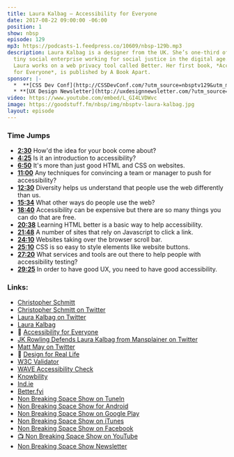 ```yaml
---
title: Laura Kalbag — Accessibility for Everyone
date: 2017-08-22 09:00:00 -06:00
position: 1
show: nbsp
episode: 129
mp3: https://podcasts-1.feedpress.co/10609/nbsp-129b.mp3
description: Laura Kalbag is a designer from the UK. She’s one-third of Ind.ie, a
  tiny social enterprise working for social justice in the digital age. At Ind.ie,
  Laura works on a web privacy tool called Better. Her first book, *Accessibility
  for Everyone*, is published by A Book Apart.
sponsor: |-
  *  **[CSS Dev Conf](http://CSSDevConf.com/?utm_source=nbsptv129&utm_medium=podcast&utm_campaign=cssdevconf2017)** — Conference dedicated to CSS and its super friend technologies like JavaScript, Sass, npm, and more. A limited supply of Early Bird Tickets now on sale. [Register now!](http://CSSDevConf.com/?utm_source=nbsptv129&utm_medium=podcast&utm_campaign=cssdevconf2017)
  * **[UX Design Newsletter](http://uxdesignnewsletter.com/?utm_source=nbsptv129&utm_medium=podcast&utm_campaign=uxdesignnewsletter)** — A weekly free newsletter containing a collection of tutorials, articles, and videos about front-end design and development, plus tips on how to bring better engagement to the multi-device world curated by Christopher Schmitt. [Sign up now!](http://uxdesignnewsletter.com/?utm_source=nbsptv129&utm_medium=podcast&utm_campaign=uxdesignnewsletter)
video: https://www.youtube.com/embed/L_GI4LVDWvc
image: https://goodstuff.fm/nbsp/img/nbsptv-laura-kalbag.jpg
layout: episode
---
```


### Time Jumps

* **[2:30](http://goodstuff.fm/nbsp/129#t=2:30)** How'd the idea for your book come about?
* **[4:25](http://goodstuff.fm/nbsp/129#t=4:25)** Is it an introduction to accessibility?
* **[6:50](http://goodstuff.fm/nbsp/129#t=6:50)** It's more than just good HTML and CSS on websites.
* **[11:00](http://goodstuff.fm/nbsp/129#t=11:00)** Any techniques for convincing a team or manager to push for accessibility?
* **[12:30](http://goodstuff.fm/nbsp/129#t=12:30)** Diversity helps us understand that people use the web differently than us.
* **[15:34](http://goodstuff.fm/nbsp/129#t=15:34)** What other ways do people use the web?
* **[18:40](http://goodstuff.fm/nbsp/129#t=18:40)** Accessibility can be expensive but there are so many things you can do that are free.
* **[20:38](http://goodstuff.fm/nbsp/129#t=20:38)** Learning HTML better is a basic way to help accessibility.
* **[21:48](http://goodstuff.fm/nbsp/129#t=21:48)** A number of sites that rely on Javascript to click a link.
* **[24:10](http://goodstuff.fm/nbsp/129#t=24:10)** Websites taking over the browser scroll bar.
* **[25:10](http://goodstuff.fm/nbsp/129#t=25:10)** CSS is so easy to style elements like website buttons.
* **[27:20](http://goodstuff.fm/nbsp/129#t=27:20)** What services and tools are out there to help people with accessibility testing?
* **[29:25](http://goodstuff.fm/nbsp/129#t=29:25)** In order to have good UX, you need to have good accessibility.


### Links:

* [Christopher Schmitt](http://Christopher.org)
* [Christopher Schmitt on Twitter](https://twitter.com/teleject)
* [Laura Kalbag on Twitter](https://twitter.com/laurakalbag)
* [Laura Kalbag](https://laurakalbag.com)
* 📘 [Accessibility for Everyone](https://abookapart.com/products/accessibility-for-everyone)
* [JK Rowling Defends Laura Kalbag from Mansplainer on Twitter](http://www.teenvogue.com/story/book-mansplaining-twitter)
* [Matt May on Twitter](https://twitter.com/mattmay)
* 📘 [Design for Real Life](https://abookapart.com/products/design-for-real-life)
* [W3C Validator](https://validator.w3.org)
* [WAVE Accessibility Check](http://wave.webaim.org)
* [Knowbility](https://www.knowbility.org)
* [Ind.ie](https://ind.ie)
* [Better.fyi](https://better.fyi)
* [Non Breaking Space Show on TuneIn](http://tunein.com/radio/Non-Breaking-Space-Show-p885155/)
* [Non Breaking Space Show for Android](http://subscribeonandroid.com/feeds.goodstuff.fm/nbsp)
* [Non Breaking Space Show on Google Play](https://playmusic.app.goo.gl/?ibi=com.google.PlayMusic&isi=691797987&ius=googleplaymusic&link=https://play.google.com/music/m/Iw5ik6iwalo5vmda5rqyrotdney?t%3DNon_Breaking_Space_Show%26pcampaignid%3DMKT-na-all-co-pr-mu-pod-16)
* [Non Breaking Space Show on iTunes](https://itunes.apple.com/ca/podcast/non-breaking-space-show/id507162981?mt=2&ign-mpt=uo%3D4)
* [Non Breaking Space Show on Facebook](https://www.facebook.com/nbsptv)
* [📺 Non Breaking Space Show on YouTube](https://www.youtube.com/channel/UC--mqA75V3CM8hxId0l7e_g?sub_confirmation=1)
* [Non Breaking Space Show Newsletter](http://newsletter.nonbreakingspace.tv/)
